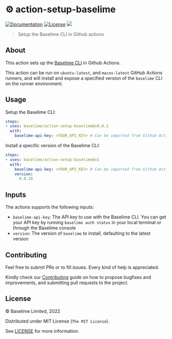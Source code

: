 # :gear: action-setup-baselime

[![Documentation][docs_badge]][docs]
[![License][license_badge]][license]
![](https://github.com/Baselime/action-setup-baselime/workflows/Tests/badge.svg)

> Setup the Baselime CLI in Github actions

## About
This action sets up the [Baselime CLI](https://baselime.io/docs/cli/install/) in Github Actions.

This action can be run on `ubuntu-latest`, and `macos-latest` GitHub Actions runners, and will install and expose a specified version of the `baselime` CLI on the runner environment.

## Usage

Setup the Baselime CLI:

```yaml
steps:
- uses: baselime/action-setup-baselime@v0.0.1
  with:
    baselime-api-key: <YOUR_API_KEY> # Can be imported from Github Actions Secrets
```

Install a specific version of the Baselime CLI:

```yaml
steps:
- uses: baselime/action-setup-baselime@v1
  with:
    baselime-api-key: <YOUR_API_KEY> # Can be imported from Github Actions Secrets
    version:
      0.0.18
```

## Inputs
The actions supports the following inputs:

- `baselime-api-key`: The API key to use with the Baselime CLI. You can get your API key by running `baselime auth status` in your local terminal or through the Baselime console
- `version`: The version of `baselime` to install, defaulting to the latest version

## Contributing

Feel free to submit PRs or to fill issues. Every kind of help is appreciated. 

Kindly check our [Contributing](Contributing.md) guide on how to propose
bugfixes and improvements, and submitting pull requests to the project.

## License

&copy; Baselime Limited, 2022

Distributed under MIT License (`The MIT License`).

See [LICENSE](LICENSE) for more information.

<!-- Badges -->

[docs]: https://baselime.io/docs/
[docs_badge]: https://img.shields.io/badge/docs-reference-blue.svg?style=flat-square
[license]: https://opensource.org/licenses/MIT
[license_badge]: https://img.shields.io/github/license/baselime/cli.svg?color=blue&style=flat-square&ghcache=unused

